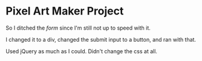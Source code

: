 # Pixel Art Maker Project

So I ditched the *form* since I'm still not up to speed with it. 
  
I changed it to a div, changed the submit input to a button, and ran with that. 
  
Used jQuery as much as I could. Didn't change the css at all. 
